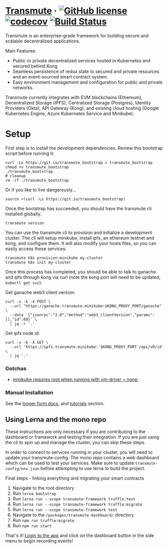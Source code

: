 # [Transmute](https://transmute.industries) &middot; [![GitHub license](https://img.shields.io/badge/license-MIT-blue.svg)](https://github.com/transmute-industries/transmute/blob/master/LICENSE) [![codecov](https://codecov.io/gh/transmute-industries/transmute/branch/master/graph/badge.svg)](https://codecov.io/gh/transmute-industries/transmute) [![Build Status](https://travis-ci.org/transmute-industries/transmute.svg?branch=master)](https://travis-ci.org/transmute-industries/transmute)

Transmute is an enterprise-grade framework for building secure and scalable decentralized applications.

Main Features:
* Public or private decentralized services hosted in Kubernetes and secured behind Kong
* Seamless persistence of redux state to secured and private resources and an event-sourced smart contract system.
* Easy environment management and configuration for public and private networks.

Transmute currently integrates with EVM blockchains (Ethereum), Decentralized Storage (IPFS), Centralized Storage (Postgres), Identity Providers (Okta), API Gateway (Kong), and existing cloud hosting (Google Kubernetes Engine, Azure Kubernetes Service and Minikube).

Setup
=====

First step is to install the development dependencies. Review this bootstrap script before running it:

```
curl -Ls https://git.io/transmute_bootstrap > transmute_bootstrap
chmod +x transmute_bootstrap
./transmute_bootstrap
# cleanup 
rm -rf ./transmute_bootstrap
```

Or if you like to live dangerously...

```
source <(curl -Ls https://git.io/transmute_bootstrap)
```

Once the bootstrap has succeeded, you should have the transmute cli installed globally.

```
transmute version
```

You can use the transmute cli to provision and initialize a development cluster. The cli will setup minikube, install ipfs, an ethereum testnet and kong, and configure them. It will also modify your hosts files, so you can easily access these services:

```
transmute k8s provision-minikube my-cluster
transmute k8s init my-cluster
```

Once this process has completed, you should be able to talk to ganache and ipfs through kong via curl (note the kong port will need to be updated, `kubectl get svc`):


Get ganache web3 client version:

```
curl -s -k -X POST \
  --url "https://ganache.transmute.minikube:$KONG_PROXY_PORT/ganache" \
  --data '{"jsonrpc":"2.0","method":"web3_clientVersion","params":[],"id":68}' \
  | jq -r '.'
```

Get ipfs node id:

```
curl -s -k -X GET \
  --url 'https://ipfs.transmute.minikube:'$KONG_PROXY_PORT'/api/v0/id' \
  | jq '.'
```

### Gotchas

- [minikube requires root when running with vm-driver = none.](https://blog.travis-ci.com/2017-10-26-running-kubernetes-on-travis-ci-with-minikube) 

### Manual Installation

See the [longer form docs](./docs/README.md), and [tutorials](./tutorials) section.

## Using Lerna and the mono repo

These instructions are only necessary if you are contributing to the dashboard or framework and testing their integration. If you are just using the cli to spin up and manage the cluster, you can skip these steps.

In order to connect to services running in your cluster, you will need to update your transmute-config. The mono repo contains a web dashboard which can be used to test your services. Make sure to update `transmute-config/env.json` before attempting to use lerna to build the project. 

Final steps - linking everything and migrating your smart contracts

1. Navigate to the root directory
1. Run `lerna bootstrap`
1. Run `lerna run --scope transmute-framework truffle:test`
1. Run `lerna run --scope transmute-framework truffle:migrate`
1. Run `lerna run --scope transmute-framework test`
1. Navigate to the `/packages/transmute-dashboard/` directory
1. Run `npm run truffle:migrate`
1. Run `npm run start`

That's it! [Login to the app](http://localhost:3000) and click on the dashboard button in the side menu to begin recording events!



